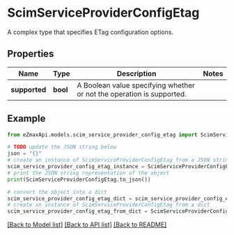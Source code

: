 # ScimServiceProviderConfigEtag

A complex type that specifies ETag configuration options.

## Properties

Name | Type | Description | Notes
------------ | ------------- | ------------- | -------------
**supported** | **bool** | A Boolean value specifying whether or not the operation is supported. | 

## Example

```python
from eZmaxApi.models.scim_service_provider_config_etag import ScimServiceProviderConfigEtag

# TODO update the JSON string below
json = "{}"
# create an instance of ScimServiceProviderConfigEtag from a JSON string
scim_service_provider_config_etag_instance = ScimServiceProviderConfigEtag.from_json(json)
# print the JSON string representation of the object
print(ScimServiceProviderConfigEtag.to_json())

# convert the object into a dict
scim_service_provider_config_etag_dict = scim_service_provider_config_etag_instance.to_dict()
# create an instance of ScimServiceProviderConfigEtag from a dict
scim_service_provider_config_etag_from_dict = ScimServiceProviderConfigEtag.from_dict(scim_service_provider_config_etag_dict)
```
[[Back to Model list]](../README.md#documentation-for-models) [[Back to API list]](../README.md#documentation-for-api-endpoints) [[Back to README]](../README.md)


